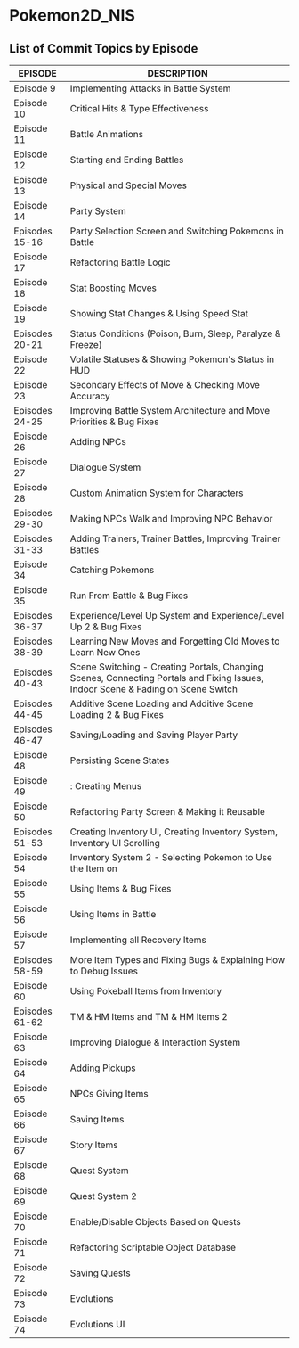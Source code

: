 # Pokemon2D_NIS
## List of Commit Topics by Episode
|EPISODE        | DESCRIPTION                                                                                                                           |
|---------------|---------------------------------------------------------------------------------------------------------------------------------------|
|Episode 9      | Implementing Attacks in Battle System                                                                                                 |
|Episode 10     | Critical Hits & Type Effectiveness                                                                                                    |
|Episode 11     | Battle Animations                                                                                                                     |
|Episode 12     | Starting and Ending Battles                                                                                                           |
|Episode 13     | Physical and Special Moves                                                                                                            |
|Episode 14     | Party System                                                                                                                          |
|Episodes 15-16 | Party Selection Screen and Switching Pokemons in Battle                                                                               |
|Episode 17     | Refactoring Battle Logic                                                                                                              |
|Episode 18     | Stat Boosting Moves                                                                                                                   |  
|Episode 19     | Showing Stat Changes & Using Speed Stat                                                                                               |
|Episodes 20-21 | Status Conditions (Poison, Burn, Sleep, Paralyze & Freeze)                                                                            |
|Episode 22     | Volatile Statuses & Showing Pokemon's Status in HUD                                                                                   |
|Episode 23     | Secondary Effects of Move & Checking Move Accuracy                                                                                    |
|Episodes 24-25 | Improving Battle System Architecture and Move Priorities & Bug Fixes                                                                  |
|Episode 26     | Adding NPCs                                                                                                                           |
|Episode 27     | Dialogue System                                                                                                                       |
|Episode 28     | Custom Animation System for Characters                                                                                                |
|Episodes 29-30 | Making NPCs Walk and Improving NPC Behavior                                                                                           |
|Episodes 31-33 | Adding Trainers, Trainer Battles, Improving Trainer Battles                                                                           |
|Episode 34     | Catching Pokemons                                                                                                                     |
|Episode 35     | Run From Battle & Bug Fixes                                                                                                           |
|Episodes 36-37 | Experience/Level Up System and Experience/Level Up 2 & Bug Fixes                                                                      |
|Episodes 38-39 | Learning New Moves and Forgetting Old Moves to Learn New Ones                                                                         |
|Episodes 40-43 | Scene Switching - Creating Portals, Changing Scenes, Connecting Portals and Fixing Issues, Indoor Scene & Fading on Scene Switch      |
|Episodes 44-45 | Additive Scene Loading and Additive Scene Loading 2 & Bug Fixes                                                                       |
|Episodes 46-47 | Saving/Loading and Saving Player Party                                                                                                |
|Episode 48     | Persisting Scene States                                                                                                               |
|Episode 49     |: Creating Menus                                                                                                                       |
|Episode 50     | Refactoring Party Screen & Making it Reusable                                                                                         |
|Episodes 51-53 | Creating Inventory UI, Creating Inventory System, Inventory UI Scrolling                                                              |
|Episode 54     | Inventory System 2 - Selecting Pokemon to Use the Item on                                                                             |
|Episode 55     | Using Items & Bug Fixes                                                                                                               |
|Episode 56     | Using Items in Battle                                                                                                                 |
|Episode 57     | Implementing all Recovery Items                                                                                                       |
|Episodes 58-59 | More Item Types and Fixing Bugs & Explaining How to Debug Issues                                                                      |
|Episode 60     | Using Pokeball Items from Inventory                                                                                                   |
|Episodes 61-62 | TM & HM Items and TM & HM Items 2                                                                                                     |
|Episode 63     | Improving Dialogue & Interaction System                                                                                               |
|Episode 64     | Adding Pickups                                                                                                                        |
|Episode 65     | NPCs Giving Items                                                                                                                     |
|Episode 66     | Saving Items                                                                                                                          |
|Episode 67     | Story Items                                                                                                                           |
|Episode 68     | Quest System                                                                                                                          |
|Episode 69     | Quest System 2                                                                                                                        |
|Episode 70     | Enable/Disable Objects Based on Quests                                                                                                |
|Episode 71     | Refactoring Scriptable Object Database                                                                                                |
|Episode 72     | Saving Quests                                                                                                                         |
|Episode 73     | Evolutions                                                                                                                            |
|Episode 74     | Evolutions UI                                                                                                                         |
